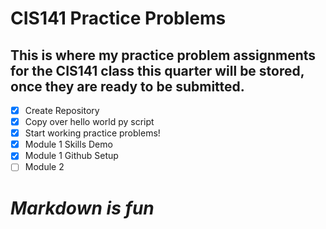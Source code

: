 # CIS141 Practice Problems
This is where my practice problem assignments for the CIS141 class this quarter will be stored, once they are ready to be submitted.
---
- [x] Create Repository
- [x] Copy over hello world py script
- [X] Start working practice problems!
- [x] Module 1 Skills Demo
- [X] Module 1 Github Setup
- [ ] Module 2

# *Markdown is fun*

